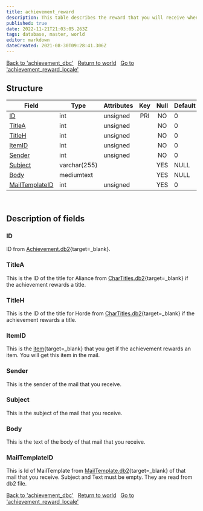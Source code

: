 ```yaml
---
title: achievement_reward
description: This table describes the reward that you will receive when you obtain a given achievement.
published: true
date: 2022-11-21T21:03:05.263Z
tags: database, master, world
editor: markdown
dateCreated: 2021-08-30T09:28:41.306Z
---
```


<a href="https://trinitycore.info/en/database/master/world/achievement_dbc" class="mt-5 v-btn v-btn--depressed v-btn--flat v-btn--outlined theme--light v-size--default darkblue--text text--lighten-3"><span class="v-btn__content"><i aria-hidden="true" class="v-icon notranslate v-icon--left mdi mdi-arrow-left theme--light"></i><span>Back to 'achievement_dbc'</span></span></a>&nbsp;&nbsp;&nbsp;<a href="https://trinitycore.info/en/database/master/world/home" class="mt-5 v-btn v-btn--depressed v-btn--flat v-btn--outlined theme--light v-size--default darkblue--text text--lighten-3"><span class="v-btn__content"><i aria-hidden="true" class="v-icon notranslate v-icon--left mdi mdi-home-outline theme--light"></i><span>Return to world</span></span></a>&nbsp;&nbsp;&nbsp;<a href="https://trinitycore.info/en/database/master/world/achievement_reward_locale" class="mt-5 v-btn v-btn--depressed v-btn--flat v-btn--outlined theme--light v-size--default darkblue--text text--lighten-3"><span class="v-btn__content"><span>Go to 'achievement_reward_locale'</span><i aria-hidden="true" class="v-icon notranslate v-icon--right mdi mdi-arrow-right theme--light"></i></span></a>

## Structure

| Field | Type | Attributes | Key | Null | Default | Extra | Comment |
| --- | --- | --- | :---: | :---: | --- | --- | --- |
| [ID](#id-alt) | int | unsigned | PRI | NO | 0 |  |  |
| [TitleA](#titlea) | int | unsigned |  | NO | 0 |  |  |
| [TitleH](#titleh) | int | unsigned |  | NO | 0 |  |  |
| [ItemID](#itemid) | int | unsigned |  | NO | 0 |  |  |
| [Sender](#sender) | int | unsigned |  | NO | 0 |  |  |
| [Subject](#subject) | varchar(255) |  |  | YES | NULL |  |  |
| [Body](#body) | mediumtext |  |  | YES | NULL |  |  |
| [MailTemplateID](#mailtemplateid) | int | unsigned |  | YES | 0 |  |  |
&nbsp;
## Description of fields

### ID <!-- {#id-alt} -->
ID from [Achievement.db2](https://wow.tools/dbc/?dbc=achievement){target=_blank}.
&nbsp;

### TitleA
This is the ID of the title for Aliance from [CharTitles.db2](https://wow.tools/dbc/?dbc=chartitles){target=_blank} if the achievement rewards a title.
&nbsp;

### TitleH
This is the ID of the title for Horde from [CharTitles.db2](https://wow.tools/dbc/?dbc=chartitles){target=_blank} if the achievement rewards a title.
&nbsp;

### ItemID
This is the [item](https://wow.tools/dbc/?dbc=itemsparse){target=_blank} that you get if the achievement rewards an item. You will get this item in the mail.
&nbsp;

### Sender
This is the sender of the mail that you receive.
&nbsp;

### Subject
This is the subject of the mail that you receive.
&nbsp;

### Body
This is the text of the body of that mail that you receive.
&nbsp;

### MailTemplateID
This is Id of MailTemplate from [MailTemplate.db2](https://wow.tools/dbc/?dbc=mailtemplate){target=_blank} of that mail that you receive. Subject and Text must be empty. They are read from db2 file.
&nbsp;

<a href="https://trinitycore.info/en/database/master/world/achievement_dbc" class="mt-5 v-btn v-btn--depressed v-btn--flat v-btn--outlined theme--light v-size--default darkblue--text text--lighten-3"><span class="v-btn__content"><i aria-hidden="true" class="v-icon notranslate v-icon--left mdi mdi-arrow-left theme--light"></i><span>Back to 'achievement_dbc'</span></span></a>&nbsp;&nbsp;&nbsp;<a href="https://trinitycore.info/en/database/master/world/home" class="mt-5 v-btn v-btn--depressed v-btn--flat v-btn--outlined theme--light v-size--default darkblue--text text--lighten-3"><span class="v-btn__content"><i aria-hidden="true" class="v-icon notranslate v-icon--left mdi mdi-home-outline theme--light"></i><span>Return to world</span></span></a>&nbsp;&nbsp;&nbsp;<a href="https://trinitycore.info/en/database/master/world/achievement_reward_locale" class="mt-5 v-btn v-btn--depressed v-btn--flat v-btn--outlined theme--light v-size--default darkblue--text text--lighten-3"><span class="v-btn__content"><span>Go to 'achievement_reward_locale'</span><i aria-hidden="true" class="v-icon notranslate v-icon--right mdi mdi-arrow-right theme--light"></i></span></a>

